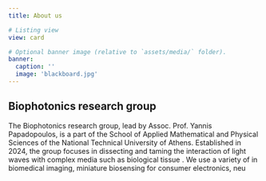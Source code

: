 ```yaml
---
title: About us

# Listing view
view: card

# Optional banner image (relative to `assets/media/` folder).
banner:
  caption: ''
  image: 'blackboard.jpg'
---
```

## Biophotonics research group
The Biophotonics research group, lead by Assoc. Prof. Yannis Papadopoulos, is a part of the School of Applied Mathematical and Physical Sciences of the National Technical University of Athens. Established in 2024, the group focuses in dissecting and taming the interaction of light waves with complex media such as biological tissue . We use a variety of in biomedical imaging, miniature biosensing for consumer electronics, neu